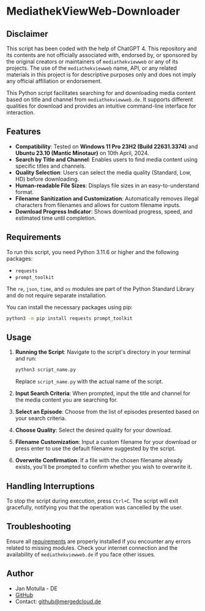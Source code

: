 # MediathekViewWeb-Downloader

## Disclaimer
This script has been coded with the help of ChatGPT 4.
This repository and its contents are not officially associated with, endorsed by, or sponsored by the original creators or maintainers of `mediathekviewweb` or any of its projects. The use of the `mediathekviewweb` name, API, or any related materials in this project is for descriptive purposes only and does not imply any official affiliation or endorsement.

This Python script facilitates searching for and downloading media content based on title and channel from `mediathekviewweb.de`. It supports different qualities for download and provides an intuitive command-line interface for interaction.

## Features

- **Compatibility**: Tested on **Windows 11 Pro 23H2 (Build 22631.3374)** and **Ubuntu 23.10 (Mantic Minotaur)** on 10th April, 2024.
- **Search by Title and Channel**: Enables users to find media content using specific titles and channels.
- **Quality Selection**: Users can select the media quality (Standard, Low, HD) before downloading.
- **Human-readable File Sizes**: Displays file sizes in an easy-to-understand format.
- **Filename Sanitization and Customization**: Automatically removes illegal characters from filenames and allows for custom filename inputs.
- **Download Progress Indicator**: Shows download progress, speed, and estimated time until completion.

## Requirements

To run this script, you need Python 3.11.6 or higher and the following packages:
- `requests`
- `prompt_toolkit`

The `re`, `json`, `time`, and `os` modules are part of the Python Standard Library and do not require separate installation.

You can install the necessary packages using pip:

```sh
python3 -m pip install requests prompt_toolkit
```

## Usage

1. **Running the Script**:
   Navigate to the script's directory in your terminal and run:

   ```sh
   python3 script_name.py
   ```

   Replace `script_name.py` with the actual name of the script.

2. **Input Search Criteria**:
   When prompted, input the title and channel for the media content you are searching for.

3. **Select an Episode**:
   Choose from the list of episodes presented based on your search criteria.

4. **Choose Quality**:
   Select the desired quality for your download.

5. **Filename Customization**:
   Input a custom filename for your download or press enter to use the default filename suggested by the script.

6. **Overwrite Confirmation**:
   If a file with the chosen filename already exists, you'll be prompted to confirm whether you wish to overwrite it.

## Handling Interruptions

To stop the script during execution, press `Ctrl+C`. The script will exit gracefully, notifying you that the operation was cancelled by the user.

## Troubleshooting

Ensure all [requirements](#requirements) are properly installed if you encounter any errors related to missing modules. Check your internet connection and the availability of `mediathekviewweb.de` if you face other issues.

## Author

- Jan Motulla - DE
- [GitHub](https://github.com/mergedeyes/)
- Contact: github@mergedcloud.de
